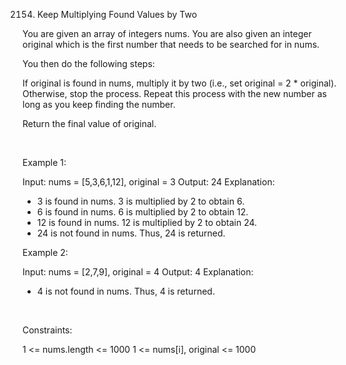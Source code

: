 2154. Keep Multiplying Found Values by Two

You are given an array of integers nums. You are also given an integer original which is the first number that needs to be searched for in nums.

You then do the following steps:

If original is found in nums, multiply it by two (i.e., set original = 2 * original).
Otherwise, stop the process.
Repeat this process with the new number as long as you keep finding the number.

Return the final value of original.

 

Example 1:

Input: nums = [5,3,6,1,12], original = 3
Output: 24
Explanation: 
- 3 is found in nums. 3 is multiplied by 2 to obtain 6.
- 6 is found in nums. 6 is multiplied by 2 to obtain 12.
- 12 is found in nums. 12 is multiplied by 2 to obtain 24.
- 24 is not found in nums. Thus, 24 is returned.


Example 2:

Input: nums = [2,7,9], original = 4
Output: 4
Explanation:
- 4 is not found in nums. Thus, 4 is returned.


 

Constraints:

1 <= nums.length <= 1000
1 <= nums[i], original <= 1000